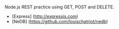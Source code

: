 Node.js REST practice using GET, POST and DELETE.

* [Express] (http://expressjs.com)
* [NeDB] (https://github.com/louischatriot/nedb)